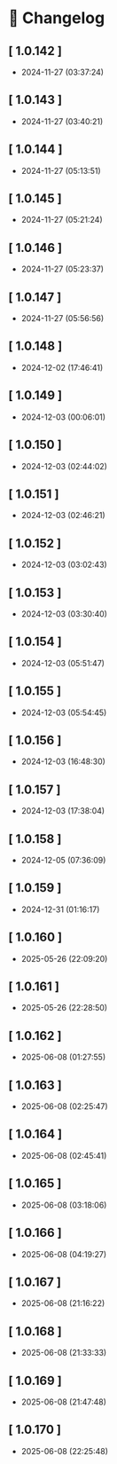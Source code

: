 # 📝 Changelog

## \[ 1.0.142 \]

- 2024-11-27 (03:37:24)

## \[ 1.0.143 \]

- 2024-11-27 (03:40:21)

## \[ 1.0.144 \]

- 2024-11-27 (05:13:51)

## \[ 1.0.145 \]

- 2024-11-27 (05:21:24)

## \[ 1.0.146 \]

- 2024-11-27 (05:23:37)

## \[ 1.0.147 \]

- 2024-11-27 (05:56:56)

## \[ 1.0.148 \]

- 2024-12-02 (17:46:41)

## \[ 1.0.149 \]

- 2024-12-03 (00:06:01)

## \[ 1.0.150 \]

- 2024-12-03 (02:44:02)

## \[ 1.0.151 \]

- 2024-12-03 (02:46:21)

## \[ 1.0.152 \]

- 2024-12-03 (03:02:43)

## \[ 1.0.153 \]

- 2024-12-03 (03:30:40)

## \[ 1.0.154 \]

- 2024-12-03 (05:51:47)

## \[ 1.0.155 \]

- 2024-12-03 (05:54:45)

## \[ 1.0.156 \]

- 2024-12-03 (16:48:30)

## \[ 1.0.157 \]

- 2024-12-03 (17:38:04)

## \[ 1.0.158 \]

- 2024-12-05 (07:36:09)

## \[ 1.0.159 \]

- 2024-12-31 (01:16:17)

## \[ 1.0.160 \]

- 2025-05-26 (22:09:20)

## \[ 1.0.161 \]

- 2025-05-26 (22:28:50)

## \[ 1.0.162 \]

- 2025-06-08 (01:27:55)

## \[ 1.0.163 \]

- 2025-06-08 (02:25:47)

## \[ 1.0.164 \]

- 2025-06-08 (02:45:41)

## \[ 1.0.165 \]

- 2025-06-08 (03:18:06)

## \[ 1.0.166 \]

- 2025-06-08 (04:19:27)

## \[ 1.0.167 \]

- 2025-06-08 (21:16:22)

## \[ 1.0.168 \]

- 2025-06-08 (21:33:33)

## \[ 1.0.169 \]

- 2025-06-08 (21:47:48)

## \[ 1.0.170 \]

- 2025-06-08 (22:25:48)
